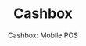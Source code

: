 ---
layout: project
tags: [SaaS, Mobile app]
thumbnail: "showcase_cashbox.jpg"
description: "Cashbox is a mobile point of sale application used by businesses with outlets to manaage customers, payments and inventory."
subtitle: "Cashbox: Mobile POS"
title:  "Cashbox"
slides:
- cashbox1.jpg
- cashbox2.jpg
- cashbox3.jpg
- cashbox4.jpg
client: Kenya Markets Trust (KMT)
partners: Farmshop, FSD
tasks: Android App Development, Training
project_url: 
challenge: Agriculture as a critical backbone of the economy needs proper supply and distribution systems to provide inputs to farmers. Doing this in an efficient way is a big challenge for agrodealers. There is no visibility into the outlets, nor is there proper customer engagement and tracking. 
goals:
- Give agrodealers a simple enough system for their shop attendants to be able to use
- Track customers through the network and seamlessly avail every customers info at any and all outlets
- Provide the head office with real-time visibility into the business at every outlet
- Integrate real-time reminders of reorder levels as well as farmers stock alerts through SMS
- The need for a POS that works in areas with intermitent internet connection, allowing both offline and online transacting
solution: Kenya Markets Trust (KMT) through their initiatives provides agrodealers with systems to improve and optimise their businesses. Cashbox is a mobile point of sale application that agrodealers use at their store to manage their customers, payments and inventory. It gives business owners real-time visibility into their outlets and allows the management and anticipation of reorder levels. Because it works on an Android mobile device, it is most suitable for remote and dispersed branch networks.
results: Through KMT, Cashbox was deployed to Farmshop which is an agrodealership franchise. This brought great efficiencies to the management team and allowed them to grow at a pace they hadn't been able to do before.
testimonial: Cashbox really helped us to rapidly build out our franchise network. We were doing 3 new outlets every month which was beyond our expectations. The Zegetech team also supported us greatly, even though some of our outlests were in very remote areas. We don't know what we would have done without their solution.  
testifier_image: profile-julio.jpg
testifier_name: Julio de Souza
testifier_role: MD Farmshop
---
